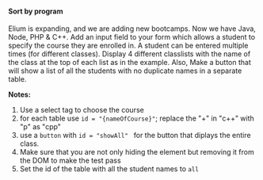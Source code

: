 #### Sort by program

Elium is expanding, and we are adding new bootcamps. Now we have Java, Node, PHP & C++.  Add an input field to your form which allows a student to specify the course they are enrolled in. A student can be entered multiple times (for different classes). Display 4 different classlists  with the name of the class at the top of each list as in the example. Also, Make a button that will show a list of all the students with no duplicate names in a separate table.

**Notes:**
1. Use a select tag to choose the course
2. for each table use ```id = "{nameOfCourse}"```; replace the "+" in "c++" with "p" as "cpp"
3. use a ```button``` with ```id = "showAll" ``` for the button that diplays the entire class.
4. Make sure that you are not only hiding the element but removing it from the DOM to make the test pass
5. Set the id of the table with all the student names to ```all``` 
